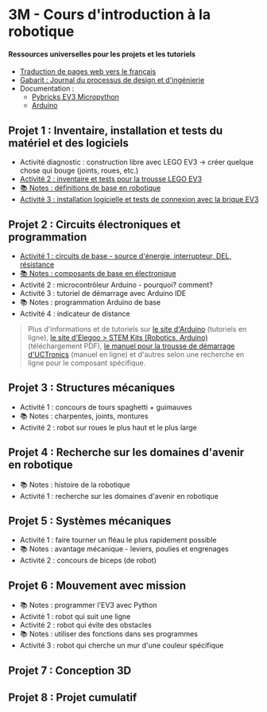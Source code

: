 # 3M - Cours d'introduction à la robotique

#### Ressources universelles pour les projets et les tutoriels

* [Traduction de pages web vers le français](https://docs.google.com/document/d/1y17romWgOPcvhSh9MgJROtPkUOQNkaMrkGqBu2A_q9w/view)
* [Gabarit : Journal du processus de design et d'ingénierie](https://docs.google.com/document/d/10qXbG6t7gSBiXH1rWh8tamR85JPlqGgy0t4OaY0Sv2M/view)
* Documentation :
    * [Pybricks EV3 Micropython](https://pybricks.com/ev3-micropython/)
    * [Arduino](https://docs.arduino.cc/built-in-examples/)

## Projet 1 : Inventaire, installation et tests du matériel et des logiciels

* Activité diagnostic : construction libre avec LEGO EV3 -> créer quelque chose qui bouge (joints, roues, etc.)
* [Activité 2 : inventaire et tests pour la trousse LEGO EV3](./p1-3m_act2.md)
* [📚 Notes : définitions de base en robotique](https://docs.google.com/document/d/1kr3UCqRWHvq4YeXPHUDKIzhNah-CdPPylHcNMfpNCUc/view)
* [Activité 3 : installation logicielle et tests de connexion avec la brique EV3](./p1-3m_act3.md)

## Projet 2 : Circuits électroniques et programmation

* [Activité 1 : circuits de base - source d'énergie, interrupteur, DEL, résistance](./p2-3m_act1.md)
* [📚 Notes : composants de base en électronique](p2-3m_notes_composants.md)
* Activité 2 : microcontrôleur Arduino - pourquoi? comment?
* Activité 3 : tutoriel de démarrage avec Arduino IDE
* 📚 Notes : programmation Arduino de base
* Activité 4 : indicateur de distance

> Plus d'informations et de tutoriels sur [le site d'Arduino](https://docs.arduino.cc/built-in-examples/) (tutoriels en ligne), [le site d'Elegoo > STEM Kits (Robotics, Arduino)](https://www.elegoo.com/pages/download) (téléchargement PDF), [le manuel pour la trousse de démarrage d'UCTronics](https://www.manualslib.com/manual/1810234/Uctronics-Ultimate-Starter-Kit-For-Arduino.html) (manuel en ligne) et d'autres selon une recherche en ligne pour le composant spécifique.

## Projet 3 : Structures mécaniques

* Activité 1 : concours de tours spaghetti + guimauves
* 📚 Notes : charpentes, joints, montures
* Activité 2 : robot sur roues le plus haut et le plus large

## Projet 4 : Recherche sur les domaines d'avenir en robotique

* 📚 Notes : histoire de la robotique
* Activité 1 : recherche sur les domaines d'avenir en robotique

## Projet 5 : Systèmes mécaniques

* Activité 1 : faire tourner un fléau le plus rapidement possible
* 📚 Notes : avantage mécanique - leviers, poulies et engrenages
* Activité 2 : concours de biceps (de robot)

## Projet 6 : Mouvement avec mission

* 📚 Notes : programmer l'EV3 avec Python
* Activité 1 : robot qui suit une ligne
* Activité 2 : robot qui évite des obstacles
* 📚 Notes : utiliser des fonctions dans ses programmes
* Activité 3 : robot qui cherche un mur d'une couleur spécifique

## Projet 7 : Conception 3D

## Projet 8 : Projet cumulatif